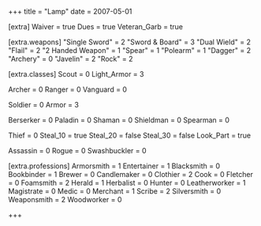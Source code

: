 +++
title = "Lamp"
date =  2007-05-01            

[extra]
Waiver =            true
Dues =              true
Veteran_Garb =      true

[extra.weapons]
"Single Sword" =    2
"Sword & Board" =   3
"Dual Wield" =      2
"Flail" =           2
"2 Handed Weapon" = 1
"Spear" =           1
"Polearm" =         1
"Dagger" =          2
"Archery" =         0
"Javelin" =         2
"Rock" =            2

[extra.classes]
Scout =             0
    Light_Armor =   3

Archer =            0
Ranger =            0
Vanguard =          0

Soldier =           0
    Armor =         3

Berserker =         0
Paladin =           0
Shaman =            0
Shieldman =         0
Spearman =          0

Thief =             0
    Steal_10 =      true
    Steal_20 =      false
    Steal_30 =      false
    Look_Part =     true

Assassin =           0
Rogue =        0
Swashbuckler =      0

[extra.professions]
Armorsmith =        1
Entertainer =       1
Blacksmith =        0
Bookbinder =        1
Brewer =            0
Candlemaker =       0
Clothier =          2
Cook =              0
Fletcher =          0
Foamsmith =         2
Herald =            1
Herbalist =         0
Hunter =            0
Leatherworker =     1
Magistrate =        0
Medic =             0
Merchant =          1
Scribe =            2
Silversmith =       0
Weaponsmith =       2
Woodworker =        0

+++
